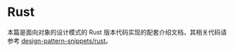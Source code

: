 # Rust

本篇是面向对象的设计模式的 Rust 版本代码实现的配套介绍文档，其相关代码请参考 [design-pattern-snippets/rust](https://github.com/wx-chevalier/design-pattern-snippets)。
